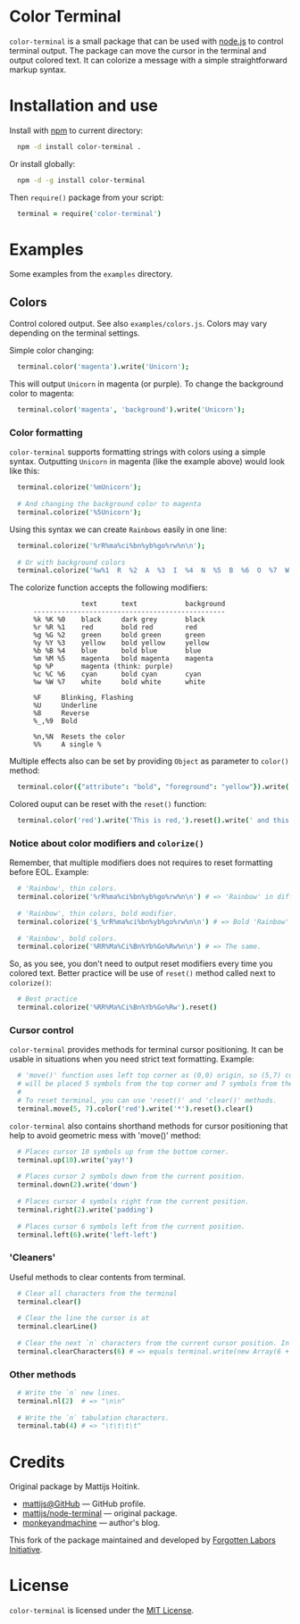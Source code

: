 # Color Terminal

`color-terminal` is a small package that can be used with [node.js](http://nodejs.org) to control terminal output. The package can move the cursor in the terminal and output colored text. It can colorize a message with a simple straightforward markup syntax.

# Installation and use

Install with [npm](http://npmjs.org) to current directory:

```bash
  npm -d install color-terminal .
```

Or install globally:

```bash
  npm -d -g install color-terminal
```

Then `require()` package from your script:

```coffeescript
  terminal = require('color-terminal')
```

# Examples

Some examples from the `examples` directory. 

## Colors

Control colored output. See also `examples/colors.js`. Colors may vary depending on the terminal settings.

Simple color changing:

```coffeescript   
  terminal.color('magenta').write('Unicorn');
```

This will output `Unicorn` in magenta (or purple). To change the background color to magenta:

```coffeescript
  terminal.color('magenta', 'background').write('Unicorn');
```

### Color formatting

`color-terminal` supports formatting strings with colors using a simple syntax. Outputting `Unicorn` in magenta (like the example above) would look like this:

```coffeescript
  terminal.colorize('%mUnicorn');
  
  # And changing the background color to magenta
  terminal.colorize('%5Unicorn');
```

Using this syntax we can create `Rainbows` easily in one line:

```coffeescript
  terminal.colorize('%rR%ma%ci%bn%yb%go%rw%n\n');
  
  # Or with background colors
  terminal.colorize('%w%1  R  %2  A  %3  I  %4  N  %5  B  %6  O  %7  W  %n ');
```

The colorize function accepts the following modifiers:

                      text      text            background
          ------------------------------------------------
          %k %K %0    black     dark grey       black
          %r %R %1    red       bold red        red
          %g %G %2    green     bold green      green
          %y %Y %3    yellow    bold yellow     yellow
          %b %B %4    blue      bold blue       blue
          %m %M %5    magenta   bold magenta    magenta
          %p %P       magenta (think: purple)
          %c %C %6    cyan      bold cyan       cyan
          %w %W %7    white     bold white      white
    
          %F     Blinking, Flashing
          %U     Underline
          %8     Reverse
          %_,%9  Bold
    
          %n,%N  Resets the color
          %%     A single %
          
Multiple effects also can be set by providing `Object` as parameter to `color()` method:

```coffeescript
  terminal.color({"attribute": "bold", "foreground": "yellow"}).write('Yellow bold text')
```

Colored ouput can be reset with the `reset()` function:

```coffeescript
  terminal.color('red').write('This is red,').reset().write(' and this is not')
```

### Notice about color modifiers and `colorize()`

Remember, that multiple modifiers does not requires to reset formatting before EOL.
Example:

```coffeescript
  # 'Rainbow', thin colors.
  terminal.colorize('%rR%ma%ci%bn%yb%go%rw%n\n') # => 'Rainbow' in different colors
  
  # 'Rainbow', thin colors, bold modifier.
  terminal.colorize('$_%rR%ma%ci%bn%yb%go%rw%n\n') # => Bold 'Rainbow' in different colors
  
  # 'Rainbow', bold colors.
  terminal.colorize('%RR%Ma%Ci%Bn%Yb%Go%Rw%n\n') # => The same.
```

So, as you see, you don't need to output reset modifiers every time you colored text.
Better practice will be use of `reset()` method called next to `colorize()`:

```coffeescript
  # Best practice
  terminal.colorize('%RR%Ma%Ci%Bn%Yb%Go%Rw').reset()
```

### Cursor control

`color-terminal` provides methods for terminal cursor positioning. It can be usable in situations when you need strict text formatting. Example:

```coffeescript
  # 'move()' function uses left top corner as (0,0) origin, so (5,7) coords means that resulting point
  # will be placed 5 symbols from the top corner and 7 symbols from the left corner.
  #
  # To reset terminal, you can use 'reset()' and 'clear()' methods.
  terminal.move(5, 7).color('red').write('*').reset().clear() 
```

`color-terminal` also contains shorthand methods for cursor positioning that help to avoid geometric mess with 'move()' method:

```coffeescript
  # Places cursor 10 symbols up from the bottom corner.
  terminal.up(10).write('yay!')
  
  # Places cursor 2 symbols down from the current position.
  terminal.down(2).write('down')
  
  # Places cursor 4 symbols right from the current position.
  terminal.right(2).write('padding')
  
  # Places cursor 6 symbols left from the current position.
  terminal.left(6).write('left-left')
```

### 'Cleaners'

Useful methods to clear contents from terminal.

```coffeescript
  # Clear all characters from the terminal
  terminal.clear()
  
  # Clear the line the cursor is at
  terminal.clearLine()
  
  # Clear the next `n` characters from the current cursor position. In current example method will clear six characters.
  terminal.clearCharacters(6) # => equals terminal.write(new Array(6 + 2).join(' ')).left(6 + 2)
```

### Other methods

```coffeescript
  # Write the `n` new lines.
  terminal.nl(2)  # => "\n\n"
  
  # Write the `n` tabulation characters.
  terminal.tab(4) # => "\t\t\t\t"
```

# Credits

Original package by Mattijs Hoitink.

* [mattijs@GitHub](https://github.com/mattijs) — GitHub profile.
* [mattijs/node-terminal](https://github.com/mattijs/node-terminal) — original package.
* [monkeyandmachine](http://monkeyandmachine.com) — author's blog.

This fork of the package maintained and developed by [Forgotten Labors Initiative](https://forgotten-labors.github.com).

# License

`color-terminal` is licensed under the [MIT License](http://opensource.org/licenses/mit-license.php).

